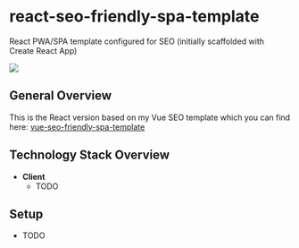 # react-seo-friendly-spa-template
React PWA/SPA template configured for SEO (initially scaffolded with Create React App)

![](demo/react-seo-friendly-demo-2.gif)

## General Overview
This is the React version based on my Vue SEO template which you can find here: [vue-seo-friendly-spa-template](https://github.com/based-ghost/vue-seo-friendly-spa-template)

## Technology Stack Overview
- **Client**
  - TODO
  
## Setup
  - TODO
